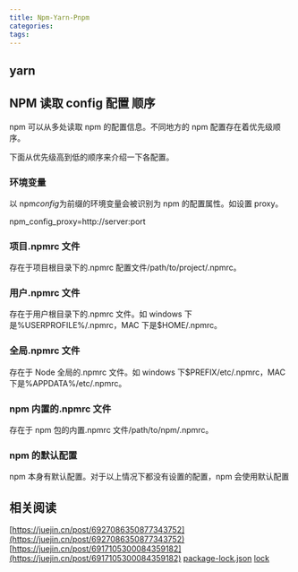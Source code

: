 ```yaml
---
title: Npm-Yarn-Pnpm
categories:
tags:
---
```


## yarn

## NPM 读取 config 配置 顺序

npm 可以从多处读取 npm 的配置信息。不同地方的 npm 配置存在着优先级顺序。

下面从优先级高到低的顺序来介绍一下各配置。

### 环境变量

以 npm*config*为前缀的环境变量会被识别为 npm 的配置属性。如设置 proxy。

npm_config_proxy=http://server:port

### 项目.npmrc 文件

存在于项目根目录下的.npmrc 配置文件/path/to/project/.npmrc。

### 用户.npmrc 文件

存在于用户根目录下的.npmrc 文件。如 windows 下是%USERPROFILE%/.npmrc，MAC 下是$HOME/.npmrc。

### 全局.npmrc 文件

存在于 Node 全局的.npmrc 文件。如 windows 下$PREFIX/etc/.npmrc，MAC 下是%APPDATA%/etc/.npmrc。

### npm 内置的.npmrc 文件

存在于 npm 包的内置.npmrc 文件/path/to/npm/.npmrc。

### npm 的默认配置

npm 本身有默认配置。对于以上情况下都没有设置的配置，npm 会使用默认配置

## 相关阅读

[https://juejin.cn/post/6927086350877343752](https://juejin.cn/post/6927086350877343752)
[https://juejin.cn/post/6917105300084359182](https://juejin.cn/post/6917105300084359182)
[package-lock.json](https://my.oschina.net/u/4291623/blog/3370301)
[lock](https://blog.gplane.win/posts/about-yarn-lock-and-package-lock-json.html)
